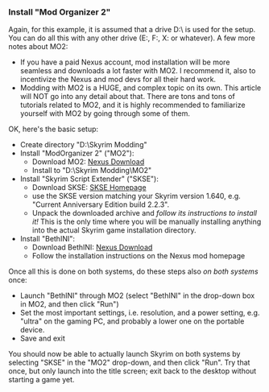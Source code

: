 ### Install "Mod Organizer 2"

Again, for this example, it is assumed that a drive D:\ is used for the setup. You can do all this with any other drive (E:, F:, X: or whatever). A few more notes about MO2:

- If you have a paid Nexus account, mod installation will be more seamless and downloads a lot faster with MO2. I recommend it, also to incentivize the Nexus and mod devs for all their hard work.
- Modding with MO2 is a HUGE, and complex topic on its own. This article will NOT go into any detail about that. There are tons and tons of tutorials related to MO2, and it is highly recommended to familiarize yourself with MO2 by going through some of them.

OK, here's the basic setup:

- Create directory "D:\Skyrim Modding"
- Install "ModOrganizer 2" ("MO2"):
    * Download MO2: [Nexus Download](https://www.nexusmods.com/skyrimspecialedition/mods/6194)
    * Install to "D:\Skyrim Modding\MO2"
- Install "Skyrim Script Extender" ("SKSE"):
    * Download SKSE: [SKSE Homepage](https://skse.silverlock.org/)
    * use the SKSE version matching your Skyrim version 1.640, e.g. "Current Anniversary Edition build 2.2.3".
    * Unpack the downloaded archive and *follow its instructions to install it!* This is the only time where you will be manually installing anything into the actual Skyrim game installation directory.
- Install "BethINI":
    * Download BethINI: [Nexus Download](https://www.nexusmods.com/skyrimspecialedition/mods/4875)
    * Follow the installation instructions on the Nexus mod homepage

Once all this is done on both systems, do these steps also _on both systems_ once:

* Launch "BethINI" through MO2 (select "BethINI" in the drop-down box in MO2, and then click "Run")
* Set the most important settings, i.e. resolution, and a power setting, e.g. "ultra" on the gaming PC, and probably a lower one on the portable device.
* Save and exit

You should now be able to actually launch Skyrim on both systems by selecting "SKSE" in the "MO2" drop-down, and then click "Run". Try that once, but only launch into the title screen; exit back to the desktop without starting a game yet.



